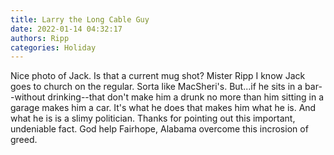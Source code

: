 ```yaml
---
title: Larry the Long Cable Guy
date: 2022-01-14 04:32:17
authors: Ripp
categories: Holiday
---
```


 Nice photo of Jack. Is that a current mug shot?
Mister Ripp I know Jack goes to church on the regular.
Sorta like MacSheri's.
But...if he sits in a bar--without drinking--that don't make him a drunk no more than him sitting in a garage makes him a car.
It's what he  does that makes him what he is.
And what he is is a slimy politician.
Thanks for pointing out this important, undeniable fact.
God help Fairhope, Alabama overcome this incrosion of greed.